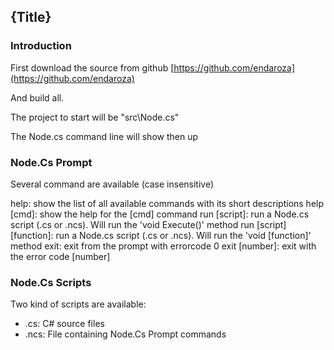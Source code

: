 <!--settings(
title=Getting started
description=Getting started
)-->

<!--include(shared/breadcrumb.php)-->

## {Title}

### Introduction

First download the source from github [https://github.com/endaroza](https://github.com/endaroza)

And build all.

The project to start will be "src\Node.cs"

The Node.cs command line will show then up

### Node.Cs Prompt

Several command are available (case insensitive)

help: show the list of all available commands with its short descriptions
help [cmd]: show the help for the [cmd] command
run [script]: run a Node.cs script (.cs or .ncs). Will run the 'void Execute()' method
run [script] [function]: run a Node.cs script (.cs or .ncs). Will run the 'void [function]' method
exit: exit from the prompt with errorcode 0
exit [number]: exit with the error code [number]


### Node.Cs Scripts

Two kind of scripts are available:

* .cs: C# source files
* .ncs: File containing Node.Cs Prompt commands

